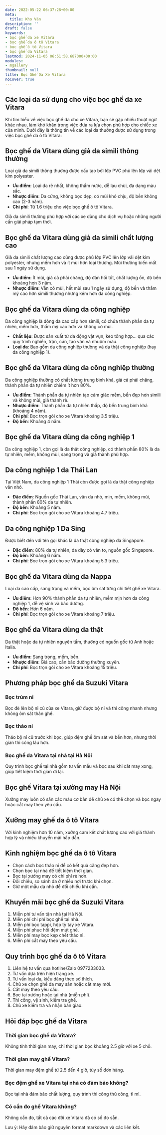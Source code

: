 ```yaml
---
date: 2022-05-22 06:37:28+00:00
meta:
  title: Kho Ván 
description: ''
draft: false
keywords:
- bọc ghế da xe Vitara
- bọc ghế da ô tô Vitara
- bọc ghế ô tô Vitara
- bọc ghế da Vitara
lastmod: 2024-11-05 06:51:58.687000+00:00
modules:
- mgallery
thumbnail: null
title: Bọc Ghế Da Xe Vitara
noCover: true
---
```


## Các loại da sử dụng cho việc bọc ghế da xe Vitara

Khi tìm hiểu về việc bọc ghế da cho xe Vitara, bạn sẽ gặp nhiều thuật ngữ khác nhau, làm khó khăn trong việc đưa ra lựa chọn phù hợp cho chiếc xe của mình. Dưới đây là thông tin về các loại da thường được sử dụng trong việc bọc ghế da ô tô Vitara:

## Bọc ghế da Vitara dùng giả da simili thông thường

Loại giả da simili thông thường được cấu tạo bởi lớp PVC phủ lên lớp vải dệt kim polyester.

- **Ưu điểm**: Loại da rẻ nhất, không thấm nước, dễ lau chùi, đa dạng màu sắc.
- **Nhược điểm**: Da cứng, không bọc đẹp, có mùi khó chịu, độ bền không cao (2-3 năm).
- **Chi phí**: Từ 1.6 triệu cho việc bọc ghế ô tô Vitara.

Giả da simili thường phù hợp với các xe dùng cho dịch vụ hoặc những người cần giải pháp tạm thời.

## Bọc ghế da Vitara dùng giả da simili chất lượng cao

Giả da simili chất lượng cao cũng được phủ lớp PVC lên lớp vải dệt kim polyester, nhưng mềm hơn và ít mùi hơn loại thường. Mùi thường biến mất sau 1 ngày sử dụng.

- **Ưu điểm**: Ít mùi, giá cả phải chăng, độ đàn hồi tốt, chất lượng ổn, độ bền khoảng hơn 3 năm.
- **Nhược điểm**: Vẫn có mùi, hết mùi sau 1 ngày sử dụng, độ bền và thẩm mỹ cao hơn simili thường nhưng kém hơn da công nghiệp.

## Bọc ghế da Vitara dùng da công nghiệp

Da công nghiệp là dòng da cao cấp hơn simili, có chứa thành phần da tự nhiên, mềm hơn, thẩm mỹ cao hơn và không có mùi.

- **Chất liệu**: Được sản xuất từ da động vật vụn, keo tổng hợp… qua các quy trình nghiền, trộn, cán, tạo vân và nhuộm màu.
- **Loại da**: Bao gồm da công nghiệp thường và da thật công nghiệp (hay da công nghiệp 1).

## Bọc ghế da Vitara dùng da công nghiệp thường

Da công nghiệp thường có chất lượng trung bình khá, giá cả phải chăng, thành phần da tự nhiên chiếm ít hơn 80%.

- **Ưu điểm**: Thành phần da tự nhiên tạo cảm giác mềm, bền đẹp hơn simili và không mùi, giá thành rẻ.
- **Nhược điểm**: Thành phần da tự nhiên thấp, độ bền trung bình khá (khoảng 4 năm).
- **Chi phí**: Bọc trọn gói cho xe Vitara khoảng 3.5 triệu.
- **Độ bền**: Khoảng 4 năm.

## Bọc ghế da Vitara dùng da công nghiệp 1

Da công nghiệp 1, còn gọi là da thật công nghiệp, có thành phần 80% là da tự nhiên, mềm, không mùi, sang trọng và giá thành phù hợp.

## Da công nghiệp 1 da Thái Lan

Tại Việt Nam, da công nghiệp 1 Thái còn được gọi là da thật công nghiệp vân nhỏ.

- **Đặc điểm**: Nguồn gốc Thái Lan, vân da nhỏ, mịn, mềm, không mùi, thành phần 80% da tự nhiên.
- **Độ bền**: Khoảng 5 năm.
- **Chi phí**: Bọc trọn gói cho xe Vitara khoảng 4.7 triệu.

## Da công nghiệp 1 Da Sing

Được biết đến với tên gọi khác là da thật công nghiệp da Singapore.

- **Đặc điểm**: 80% da tự nhiên, da dày có vân to, nguồn gốc Singapore.
- **Độ bền**: Khoảng 6 năm.
- **Chi phí**: Bọc trọn gói cho xe Vitara khoảng 5.3 triệu.

## Bọc ghế da Vitara dùng da Nappa

Loại da cao cấp, sang trọng và mềm, bọc ôm sát từng chi tiết ghế xe Vitara.

- **Ưu điểm**: Hơn 90% thành phần da tự nhiên, mềm mịn hơn da công nghiệp 1, dễ vệ sinh và bảo dưỡng.
- **Độ bền**: Hơn 6 năm.
- **Chi phí**: Bọc trọn gói cho xe Vitara khoảng 7 triệu.

## Bọc ghế da Vitara dùng da thật

Da thật hoặc da tự nhiên nguyên tấm, thường có nguồn gốc từ Anh hoặc Italia.

- **Ưu điểm**: Sang trọng, mềm, bền.
- **Nhược điểm**: Giá cao, cần bảo dưỡng thường xuyên.
- **Chi phí**: Bọc trọn gói cho xe Vitara khoảng 15 triệu.

## Phương pháp bọc ghế da Suzuki Vitara

### Bọc trùm nỉ

Bọc đè lên bộ nỉ cũ của xe Vitara, giữ được bộ nỉ và thi công nhanh nhưng không ôm sát thân ghế.

### Bọc tháo nỉ

Tháo bộ nỉ cũ trước khi bọc, giúp đệm ghế ôm sát và bền hơn, nhưng thời gian thi công lâu hơn.

### Bọc ghế da Vitara tại nhà tại Hà Nội

Quy trình bọc ghế tại nhà gồm tư vấn mẫu và bọc sau khi cắt may xong, giúp tiết kiệm thời gian đi lại.

## Bọc ghế Vitara tại xưởng may Hà Nội

Xưởng may luôn có sẵn các màu cơ bản để chủ xe có thể chọn và bọc ngay hoặc cắt may theo yêu cầu.

## Xưởng may ghế da ô tô Vitara

Với kinh nghiệm hơn 10 năm, xưởng cam kết chất lượng cao với giá thành hợp lý và nhiều khuyến mãi hấp dẫn.

## Kinh nghiệm bọc ghế da ô tô Vitara

- Chọn cách bọc tháo nỉ để có kết quả căng đẹp hơn.
- Chọn bọc tại nhà để tiết kiệm thời gian.
- Bọc tại xưởng may có chi phí rẻ hơn.
- Đối chiếu, so sánh da ở nhiều nơi trước khi chọn.
- Giữ một mẫu da nhỏ để đối chiếu khi cần.

## Khuyến mãi bọc ghế da Suzuki Vitara

1. Miễn phí tư vấn tận nhà tại Hà Nội.
2. Miễn phí chi phí bọc ghế tại nhà.
3. Miễn phí bọc tappi, hộp tỳ tay xe Vitara.
4. Miễn phí phục hồi đệm mút ghế.
5. Miễn phí may bọc kẹp chết tháo nỉ.
6. Miễn phí cắt may theo yêu cầu.

## Quy trình bọc ghế da ô tô Vitara

1. Liên hệ tư vấn qua hotline/Zalo 0977233033.
2. Tư vấn dựa trên hiện trạng xe.
3. Tư vấn loại da, kiểu dáng theo sở thích.
4. Chủ xe chọn ghế da may sẵn hoặc cắt may mới.
5. Cắt may theo yêu cầu.
6. Bọc tại xưởng hoặc tại nhà (miễn phí).
7. Thi công, vệ sinh, kiểm tra ghế.
8. Chủ xe kiểm tra và nhận bàn giao.

## Hỏi đáp bọc ghế da Vitara

### Thời gian bọc ghế da Vitara?

Không tính thời gian may, chỉ thời gian bọc khoảng 2.5 giờ với xe 5 chỗ.

### Thời gian may ghế Vitara?

Thời gian may đệm ghế từ 2.5 đến 4 giờ, tùy số đơn hàng.

### Bọc đệm ghế xe Vitara tại nhà có đảm bảo không?

Bọc tại nhà đảm bảo chất lượng, quy trình thi công thủ công, tỉ mỉ.

### Có cần đo ghế Vitara không?

Không cần đo, tất cả các đời xe Vitara đã có số đo sẵn.

Lưu ý: Hãy đảm bảo giữ nguyên format markdown và các liên kết.